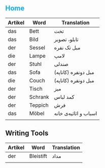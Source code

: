 ## <font color="#00b0f0">Home</font>

| Artikel | Word    | Translation           |
| ------- | ------- | --------------------- |
| das     | Bett    | تخت                   |
| das     | Bild    | تابلو، تصویر          |
| der     | Sessel  | مبل تک نفره           |
| die     | Lampe   | لامپ                  |
| der     | Stuhl   | صندلی                 |
| das     | Sofa    | مبل دونفره (کاناپه)   |
| die     | Couch   | مبل دونفره (کاناپه)   |
| der     | Tisch   | میز                   |
| der     | Schrank | کمد لباس              |
| der     | Teppich | فرش                   |
| das     | Möbel   | اسباب و اثاثیه‌ی خانه |
|         |         |                       |
## Writing Tools

| Artikel | Word      | Translation |
| ------- | --------- | ----------- |
| der     | Bleistift | مداد        |
|         |           |             |
